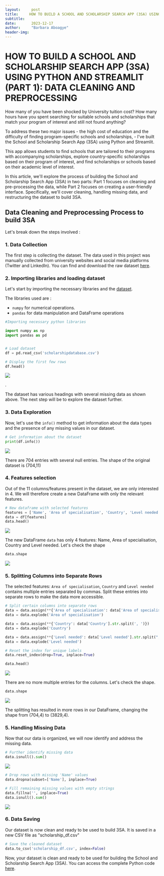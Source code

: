 ```yaml
---
layout:     post
title:     HOW TO BUILD A SCHOOL AND SCHOLARSHIP SEARCH APP (3SA) USING PYTHON AND STREAMLIT (PART 1) : DATA CLEANING AND PRE-PROCESSING
subtitle: 
date:       2023-12-17
author:     "Barbara Aboagye"
header-img: 
---
```


# HOW TO BUILD A SCHOOL AND SCHOLARSHIP SEARCH APP (3SA) USING PYTHON AND STREAMLIT (PART 1): DATA CLEANING AND PREPROCESSING

How many of you have been shocked by University tuition cost? How many hours have you spent searching for suitable schools and scholarships that match your program of interest and still not found anything? 

To address these two major issues - the high cost of education and the difficulty of finding program-specific schools and scholarships, - I've built the School and Scholarship Search App (3SA) using Python and Streamlit. 

This app allows students to find schools that are tailored to their programs with accompanying scholarships, explore country-specific scholarships based on their program of interest, and find scholarships or schools based on their academic level of interest.

In this article, we'll explore the process of building the School and Scholarship Search App (3SA) in two parts: Part 1 focuses on cleaning and pre-processing the data, while Part 2 focuses on creating a user-friendly interface. Specifically, we'll cover cleaning, handling missing data, and restructuring the dataset to build 3SA.

## Data Cleaning and Preprocessing Process to build 3SA 

Let's break down the steps involved :

### 1. Data Collection 

The first step is collecting the dataset. The data used in this project was manually collected from university websites and social media platforms (Twitter and LinkedIn). You can find and download the raw dataset [here](https://raw.githubusercontent.com/barbaraaboagye/My-MachineLearning-Journey/1e19a3a7caf86f8b0603ed100144ff94d536a769/Projects/Scholarship%20recommender%20system/scholarshipdatabase.csv). 

### 2. Importing libraries and loading dataset

Let's start by importing the necessary libraries and the [dataset](https://raw.githubusercontent.com/barbaraaboagye/My-MachineLearning-Journey/1e19a3a7caf86f8b0603ed100144ff94d536a769/Projects/Scholarship%20recommender%20system/scholarshipdatabase.csv). 

The libraries used are : 
- `numpy` for numerical operations.
- `pandas` for data manipulation and DataFrame operations

```python
#Importing necessary python libraries

import numpy as np
import pandas as pd


# Load dataset
df = pd.read_csv('scholarshipdatabase.csv')

# Display the first few rows
df.head()
```

![](https://github.com/barbaraaboagye/barbaraaboagye.github.io/blob/a22929b7fca24b580f62be82c1afd8b539b3fb69/_posts/images/scholarship%20snapshot.png)

.

The dataset has various headings with several missing data as shown above. The next step will be to explore the dataset further.

### 3. Data Exploration
Now, let's use the `info()` method to get information about the data types and the presence of any missing values in our dataset.

``` python
# Get information about the dataset
print(df.info())
```
![](https://github.com/barbaraaboagye/barbaraaboagye.github.io/blob/dbabfe3bc4b66751f6acca4dbc48dfcce439eee6/_posts/images/info.png)

There are 704 entries with several null entries. The shape of the original dataset is (704,11)

### 4. Features selection

Out of the 11 columns/features present in the dataset, we are only interested in 4. We will therefore create a new DataFrame with only the relevant features. 

``` Python
# New dataframe with selected features
features = ['Name', 'Area of specialisation', 'Country', 'Level needed']
data = df[features]
data.head()
```
![](https://github.com/barbaraaboagye/barbaraaboagye.github.io/blob/ca7a71275b7e6c24faf594320cf6ca13c87fb5b4/_posts/images/filtered%20dataset.png)

The new DataFrame `data` has only 4 features: Name, Area of specialisation, Country and Level needed. Let's check the shape 

``` Python
data.shape
```
![](https://github.com/barbaraaboagye/barbaraaboagye.github.io/blob/552426fca6c3657fd9bf0c3ea08a2e467ea2b692/_posts/images/uncleaned%20dataset%20shape.png)

### 5. Splitting Columns into Separate Rows

The selected features: `Area of specialisation`, `Country` and `Level needed` contains multiple entries separated by commas. Split these entries into separate rows to make the data more accessible. 

``` Python
# Split certain columns into separate rows
data = data.assign(**{'Area of specialisation': data['Area of specialisation'].str.split(', ')})
data = data.explode('Area of specialisation')

data = data.assign(**{'Country': data['Country'].str.split(', ')})
data = data.explode('Country')

data = data.assign(**{'Level needed': data['Level needed'].str.split(", ")})
data = data.explode('Level needed')

# Reset the index for unique labels
data.reset_index(drop=True, inplace=True)

data.head()
```

![](https://github.com/barbaraaboagye/barbaraaboagye.github.io/blob/22edbc8a4187cf47be5361a44e2c59cac57b4712/_posts/images/cleaned%20dataset.png)

There are no more multiple entries for the columns. Let's check the shape. 

``` Python
data.shape
```
![](https://github.com/barbaraaboagye/barbaraaboagye.github.io/blob/66397cb5881e6f8f9c6ee2417c668b88b7411b85/_posts/images/cleaned%20dataset%20shape.png)

The splitting has resulted in more rows in our DataFrame, changing the shape from (704,4) to (3829,4).

### 5. Handling Missing Data

Now that our data is organized, we will now identify and address the missing data.

``` Python
# Further identify missing data
data.isnull().sum()
```
![](https://github.com/barbaraaboagye/barbaraaboagye.github.io/blob/de0698a2051bc062f4e6941823c1f0924282845d/_posts/images/shape%20filtered%20dataset.png)

``` Python
# Drop rows with missing 'Name' values
data.dropna(subset=['Name'], inplace=True)

# Fill remaining missing values with empty strings
data.fillna('', inplace=True)
data.isnull().sum()
```
![](https://github.com/barbaraaboagye/barbaraaboagye.github.io/blob/d98f46baa50cd15daa61f70925e03e05137677ef/_posts/images/shape%20filtered%20dataset%20after%20filling.png)

### 6. Data Saving

Our dataset is now clean and ready to be used to build 3SA. It is saved in a new CSV file as "scholarship_df.csv"

``` Python
# Save the cleaned dataset
data.to_csv('scholarship_df.csv', index=False)
```
Now, your dataset is clean and ready to be used for building the School and Scholarship Search App (3SA). You can access the complete Python code [here](https://github.com/barbaraaboagye/My-MachineLearning-Journey/blob/31e326d6e5a6ac53e94cd4e9fc3145590a404c52/Projects/Scholarship%20recommender%20system/Data_processing.ipynb).
